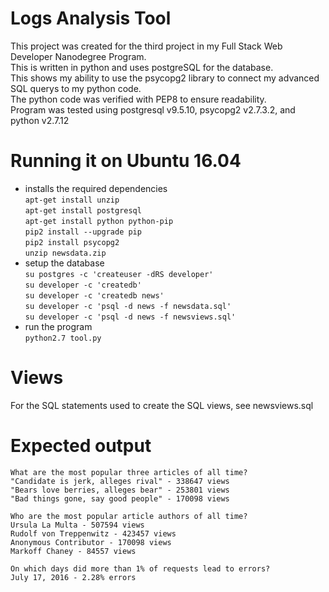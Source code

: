 # Logs Analysis Tool
This project was created for the third project in my Full Stack Web Developer Nanodegree Program.  
This is written in python and uses postgreSQL for the database.  
This shows my ability to use the psycopg2 library to connect my advanced SQL querys to my python code.  
The python code was verified with PEP8 to ensure readability.  
Program was tested using postgresql v9.5.10, psycopg2 v2.7.3.2, and python v2.7.12  
  
# Running it on Ubuntu 16.04
- installs the required dependencies  
`apt-get install unzip`  
`apt-get install postgresql`  
`apt-get install python python-pip`  
`pip2 install --upgrade pip`  
`pip2 install psycopg2`  
`unzip newsdata.zip`  
- setup the database  
`su postgres -c 'createuser -dRS developer'`  
`su developer -c 'createdb'`  
`su developer -c 'createdb news'`  
`su developer -c 'psql -d news -f newsdata.sql'`  
`su developer -c 'psql -d news -f newsviews.sql'`  
- run the program  
`python2.7 tool.py`  
# Views  
For the SQL statements used to create the SQL views, see newsviews.sql  
  
# Expected output  
`What are the most popular three articles of all time?`  
`"Candidate is jerk, alleges rival" - 338647 views`  
`"Bears love berries, alleges bear" - 253801 views`  
`"Bad things gone, say good people" - 170098 views`  
   
`Who are the most popular article authors of all time?`  
`Ursula La Multa - 507594 views`  
`Rudolf von Treppenwitz - 423457 views`  
`Anonymous Contributor - 170098 views`  
`Markoff Chaney - 84557 views`  
  
`On which days did more than 1% of requests lead to errors?`  
`July 17, 2016 - 2.28% errors`  
